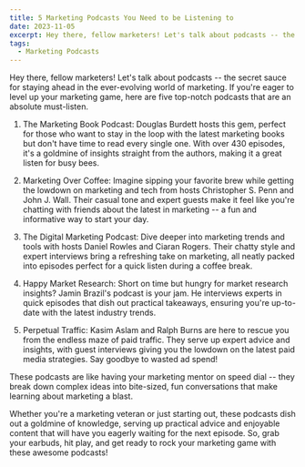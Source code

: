 ```yaml
---
title: 5 Marketing Podcasts You Need to be Listening to
date: 2023-11-05
excerpt: Hey there, fellow marketers! Let's talk about podcasts -- the secret sauce for staying ahead in the ever-evolving world of marketing. If you're eager to level up your marketing game, here are five top-notch podcasts that are an absolute must-listen.
tags:
  - Marketing Podcasts
---
```


Hey there, fellow marketers! Let's talk about podcasts -- the secret sauce for staying ahead in the ever-evolving world of marketing. If you're eager to level up your marketing game, here are five top-notch podcasts that are an absolute must-listen.

<!-- excerpt -->

1.  The Marketing Book Podcast: Douglas Burdett hosts this gem, perfect for those who want to stay in the loop with the latest marketing books but don't have time to read every single one. With over 430 episodes, it's a goldmine of insights straight from the authors, making it a great listen for busy bees.

2.  Marketing Over Coffee: Imagine sipping your favorite brew while getting the lowdown on marketing and tech from hosts Christopher S. Penn and John J. Wall. Their casual tone and expert guests make it feel like you're chatting with friends about the latest in marketing -- a fun and informative way to start your day.

3.  The Digital Marketing Podcast: Dive deeper into marketing trends and tools with hosts Daniel Rowles and Ciaran Rogers. Their chatty style and expert interviews bring a refreshing take on marketing, all neatly packed into episodes perfect for a quick listen during a coffee break.

4.  Happy Market Research: Short on time but hungry for market research insights? Jamin Brazil's podcast is your jam. He interviews experts in quick episodes that dish out practical takeaways, ensuring you're up-to-date with the latest industry trends.

5.  Perpetual Traffic: Kasim Aslam and Ralph Burns are here to rescue you from the endless maze of paid traffic. They serve up expert advice and insights, with guest interviews giving you the lowdown on the latest paid media strategies. Say goodbye to wasted ad spend!

These podcasts are like having your marketing mentor on speed dial -- they break down complex ideas into bite-sized, fun conversations that make learning about marketing a blast.

Whether you're a marketing veteran or just starting out, these podcasts dish out a goldmine of knowledge, serving up practical advice and enjoyable content that will have you eagerly waiting for the next episode. So, grab your earbuds, hit play, and get ready to rock your marketing game with these awesome podcasts!
